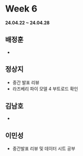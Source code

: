 # Week 6
**24.04.22 ~ 24.04.28**
   
## 배정훈   
*  
## 정상지   
*  중간 발표 리뷰
*  라즈베리 파이 모델 4 부트로드 확인
## 김남호   
*  
## 이민성   
*  중간발표 리뷰 및 데이터 시트 공부
